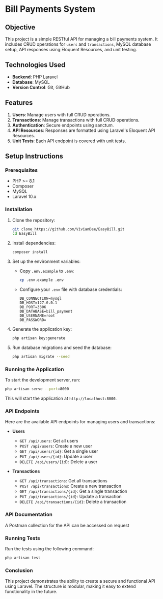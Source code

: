 # Bill Payments System

## Objective

This project is a simple RESTful API for managing a bill payments system. It includes CRUD operations for `users` and `transactions`, MySQL database setup, API responses using Eloquent Resources, and unit testing.

## Technologies Used

- **Backend**: PHP Laravel
- **Database**: MySQL
- **Version Control**: Git, GitHub

## Features

1. **Users**: Manage users with full CRUD operations.
2. **Transactions**: Manage transactions with full CRUD operations.
3. **Authentication**: Secure endpoints using sanctum.
4. **API Resources**: Responses are formatted using Laravel's Eloquent API Resources.
5. **Unit Tests**: Each API endpoint is covered with unit tests.

## Setup Instructions

### Prerequisites

- PHP >= 8.1
- Composer
- MySQL
- Laravel 10.x

### Installation

1. Clone the repository:
   ```bash
   git clone https://github.com/VivianDee/EasyBill.git
   cd EasyBill
   ```

2. Install dependencies:
   ```bash
   composer install
   ```

3. Set up the environment variables:
   - Copy `.env.example` to `.env`:
     ```bash
     cp .env.example .env
     ```
   - Configure your `.env` file with database credentials:
     ```
     DB_CONNECTION=mysql
     DB_HOST=127.0.0.1
     DB_PORT=3306
     DB_DATABASE=bill_payment
     DB_USERNAME=root
     DB_PASSWORD=
     ```

4. Generate the application key:
   ```bash
   php artisan key:generate
   ```

5. Run database migrations and seed the database:
   ```bash
   php artisan migrate --seed
   ```

### Running the Application

To start the development server, run:
```bash
php artisan serve --port=8000
```
This will start the application at `http://localhost:8000`.

### API Endpoints

Here are the available API endpoints for managing users and transactions:

- **Users**
  - `GET /api/users`: Get all users
  - `POST /api/users`: Create a new user
  - `GET /api/users/{id}`: Get a single user
  - `PUT /api/users/{id}`: Update a user
  - `DELETE /api/users/{id}`: Delete a user

- **Transactions**
  - `GET /api/transactions`: Get all transactions
  - `POST /api/transactions`: Create a new transaction
  - `GET /api/transactions/{id}`: Get a single transaction
  - `PUT /api/transactions/{id}`: Update a transaction
  - `DELETE /api/transactions/{id}`: Delete a transaction

### API Documentation

A Postman collection for the API can be accessed on request

### Running Tests

Run the tests using the following command:
```bash
php artisan test
```

### Conclusion

This project demonstrates the ability to create a secure and functional API using Laravel. The structure is modular, making it easy to extend functionality in the future.